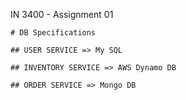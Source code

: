 IN 3400 - Assignment 01

    # DB Specifications
    
    ## USER SERVICE => My SQL
    
    ## INVENTORY SERVICE => AWS Dynamo DB
    
    ## ORDER SERVICE => Mongo DB


